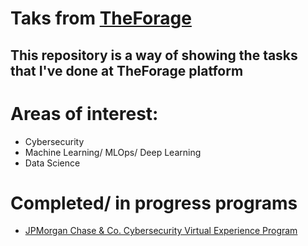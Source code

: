 # Taks from [TheForage](https://www.theforage.com)

## This repository is a way of showing the tasks that I've done at TheForage platform

# Areas of interest:

- Cybersecurity
- Machine Learning/ MLOps/ Deep Learning
- Data Science

# Completed/ in progress programs
- [JPMorgan Chase & Co. Cybersecurity Virtual Experience Program](https://github.com/PedroPianna/forage/tree/main/jp-morgan)